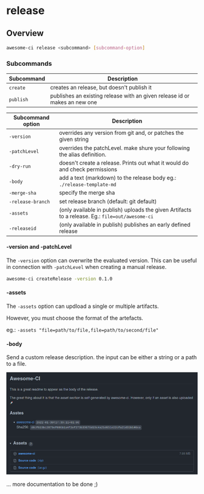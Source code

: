# release

## Overview

```bash
awesome-ci release <subcommand> [subcommand-option]
```

### Subcommands

| Subcommand | Description                                                                |
| ---------- | -------------------------------------------------------------------------- |
| `create`   | creates an release, but doesn't publish it                                 |
| `publish`  | publishes an existing release with an given release id or makes an new one |

| Subcommand option | Description                                                                                      |
| ----------------- | ------------------------------------------------------------------------------------------------ |
| `-version`        | overrides any version from git and, or patches the given string                                  |
| `-patchLevel`     | overrides the patchLevel. make shure your following the alias definition.                        |
| `-dry-run`        | doesn't create a release. Prints out what it would do and check permissions                      |
| `-body`           | add a text (markdown) to the release body eg.: `./release-template-md`                           |
| `-merge-sha`      | specify the merge sha                                                                            |
| `-release-branch` | set release branch (default: git default)                                                        |
| `-assets`         | (only available in publish) uploads the given Artifacts to a release. Eg.: `file=out/awesome-ci` |
| `-releaseid`      | (only available in publish) publishes an early defined release                                   |

#### -version and -patchLevel

The `-version` option can overwrite the evaluated version.
This can be useful in connection with `-patchLevel` when creating a manual release.

```bash
awesome-ci createRelease -version 0.1.0
```

#### -assets

The `-assets` option can updload a single or multiple artifacts.

However, you must choose the format of the artefacts.

eg.: `-assets "file=path/to/file,file=path/to/second/file"`

#### -body

Send a custom release description. the input can be either a string or a path to a file.

![Release Body with Asstes](../images/release-assets-readme.png "Release Body with Asstes")

... more documentation to be done ;)
